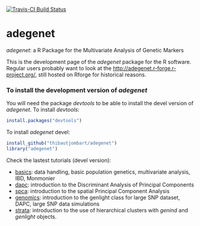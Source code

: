 [![Travis-CI Build Status](https://travis-ci.org/thibautjombart/adegenet.png?branch=master)](https://travis-ci.org/thibautjombart/adegenet)

# adegenet
*adegenet*: a R Package for the Multivariate Analysis of Genetic Markers

This is the development page of the *adegenet* package for the R software. Regular users probably want to look at the http://adegenet.r-forge.r-project.org/, still hosted on Rforge for historical reasons.


### To install the development version of *adegenet*
You will need the package *devtools* to be able to install the devel version of *adegenet*.
To install *devtools*:
```r
install.packages("devtools")
```

To install *adegenet* devel:
```r
install_github("thibautjombart/adegenet")
library("adegenet")
```

Check the lastest tutorials (devel version):
- [basics](https://github.com/thibautjombart/adegenet/blob/master/tutorials/tutorial-basics.pdf): data handling, basic population genetics, multivariate analysis, IBD, Monmonier
- [dapc](https://github.com/thibautjombart/adegenet/blob/master/tutorials/tutorial-dapc.pdf): introduction to the Discriminant Analysis of Principal Components
- [spca](https://github.com/thibautjombart/adegenet/blob/master/tutorials/tutorial-spca.pdf): introduction to the spatial Principal Component Analysis
- [genomics](https://github.com/thibautjombart/adegenet/blob/master/tutorials/tutorial-genomics.pdf): introduction to the genlight class for large SNP dataset, DAPC, large SNP data simulations
- [strata](https://github.com/thibautjombart/adegenet/blob/master/tutorials/tutorial-strata.pdf): introduction to the use of hierarchical clusters with *genind* and *genlight* objects.
